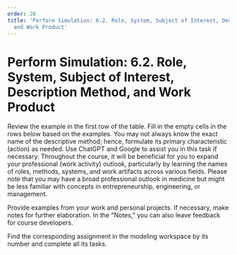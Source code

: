```yaml
---
order: 20
title: 'Perform Simulation: 6.2. Role, System, Subject of Interest, Description Method,
  and Work Product'
---
```


# Perform Simulation: 6.2. Role, System, Subject of Interest, Description Method, and Work Product

Review the example in the first row of the table. Fill in the empty cells in the rows below based on the examples. You may not always know the exact name of the descriptive method; hence, formulate its primary characteristic (action) as needed. Use ChatGPT and Google to assist you in this task if necessary. Throughout the course, it will be beneficial for you to expand your professional (work activity) outlook, particularly by learning the names of roles, methods, systems, and work artifacts across various fields. Please note that you may have a broad professional outlook in medicine but might be less familiar with concepts in entrepreneurship, engineering, or management.

Provide examples from your work and personal projects. If necessary, make notes for further elaboration. In the "Notes," you can also leave feedback for course developers.

Find the corresponding assignment in the modeling workspace by its number and complete all its tasks.